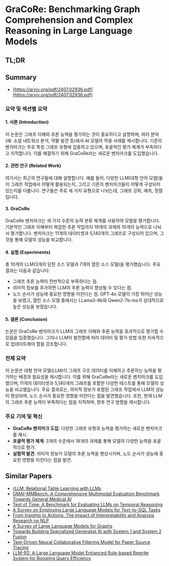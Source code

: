 # GraCoRe: Benchmarking Graph Comprehension and Complex Reasoning in Large Language Models
## TL;DR
## Summary
- [https://arxiv.org/pdf/2407.02936.pdf](https://arxiv.org/pdf/2407.02936.pdf)

### 요약 및 섹션별 요약

#### 1. 서론 (Introduction)
이 논문은 그래프 이해와 추론 능력을 평가하는 것이 중요하다고 설명하며, 여러 분야(예: 소셜 네트워크 분석, 약물 발견 등)에서 AI 모델의 적용 사례를 제시합니다. 기존의 벤치마크는 주로 특정 그래프 유형에 집중하고 있으며, 포괄적인 평가 체계가 부족하다고 지적합니다. 이를 해결하기 위해 GraCoRe라는 새로운 벤치마크를 도입했습니다.

#### 2. 관련 연구 (Related Work)
여기서는 최근의 연구들에 대해 설명합니다. 예를 들어, 다양한 LLM(대형 언어 모델)들이 그래프 작업에서 어떻게 활용되는지, 그리고 기존의 벤치마크들이 어떻게 구성되어 있는지를 다룹니다. 연구들은 주로 세 가지 유형으로 나뉘는데, 그래프 강화, 예측, 정렬입니다.

#### 3. GraCoRe
GraCoRe 벤치마크는 세 가지 수준의 능력 분류 체계를 사용하여 모델을 평가합니다. 기본적인 그래프 이해부터 복잡한 추론 작업까지 19개의 과제와 10개의 능력으로 나눠서 평가합니다. 벤치마크는 11개의 데이터셋과 5,140개의 그래프로 구성되어 있으며, 그것을 통해 모델의 성능을 비교합니다.

#### 4. 실험 (Experiments)
총 10개의 LLM(3개의 닫힌 소스 모델과 7개의 열린 소스 모델)을 평가했습니다. 주요 결과는 다음과 같습니다:
- 그래프 추론 능력이 전반적으로 부족하다는 점.
- 의미적 정보를 추가하면 LLM의 추론 능력이 향상될 수 있다는 점.
- 노드 순서가 성능에 중요한 영향을 미친다는 점.
GPT-4o 모델이 가장 뛰어난 성능을 보였고, 열린 소스 모델 중에서는 LLama3-8b와 Qwen2-7b-ins가 상대적으로 높은 성능을 보였습니다.

#### 5. 결론 (Conclusion)
논문은 GraCoRe 벤치마크가 LLM의 그래프 이해와 추론 능력을 효과적으로 평가할 수 있음을 입증했습니다. 그러나 LLM이 발전함에 따라 데이터 및 평가 방법 또한 지속적으로 업데이트해야 함을 강조합니다.

### 전체 요약
이 논문은 대형 언어 모델(LLM)이 그래프 구조 데이터를 이해하고 추론하는 능력을 평가하는 배경과 필요성을 제시합니다. 이를 위해 GraCoRe라는 새로운 벤치마크를 도입했으며, 11개의 데이터셋과 5,140개의 그래프를 포함한 다양한 테스트를 통해 모델의 성능을 비교했습니다. 주요 결과로는, 의미적 정보가 포함된 그래프 작업에서 LLM의 성능이 향상되며, 노드 순서가 중요한 영향을 미친다는 점을 발견했습니다. 또한, 현재 LLM의 그래프 추론 능력이 부족하다는 점을 지적하며, 향후 연구 방향을 제시합니다.

### 주요 기여 및 혁신
- **GraCoRe 벤치마크 도입**: 다양한 그래프 유형과 능력을 평가하는 새로운 벤치마크를 제시.
- **포괄적 평가 체계**: 3개의 수준에서 19개의 과제를 통해 모델의 다양한 능력을 포괄적으로 평가.
- **실험적 발견**: 의미적 정보가 모델의 추론 능력을 향상시키며, 노드 순서가 성능에 중요한 영향을 미친다는 점을 발견.

## Similar Papers
- [rLLM: Relational Table Learning with LLMs](2407.20157.md)
- [GMAI-MMBench: A Comprehensive Multimodal Evaluation Benchmark Towards General Medical AI](2408.03361.md)
- [Test of Time: A Benchmark for Evaluating LLMs on Temporal Reasoning](2406.09170.md)
- [A Survey on Employing Large Language Models for Text-to-SQL Tasks](2407.15186.md)
- [From Insights to Actions: The Impact of Interpretability and Analysis Research on NLP](2406.12618.md)
- [A Survey of Large Language Models for Graphs](2405.08011.md)
- [Towards Building Specialized Generalist AI with System 1 and System 2 Fusion](2407.08642.md)
- [Text-Driven Neural Collaborative Filtering Model for Paper Source Tracing](2407.17722.md)
- [LLM-R2: A Large Language Model Enhanced Rule-based Rewrite System for Boosting Query Efficiency](2404.12872.md)
